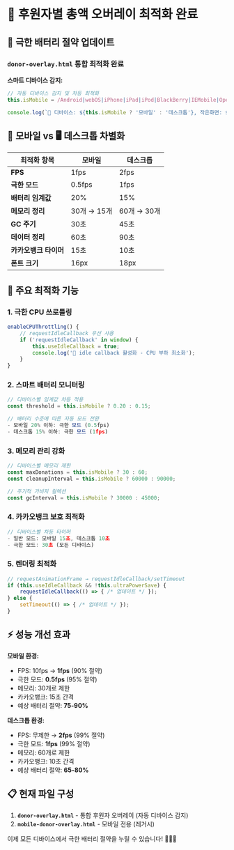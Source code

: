 # 📱 후원자별 총액 오버레이 최적화 완료

## 🔋 극한 배터리 절약 업데이트

### `donor-overlay.html` 통합 최적화 완료

**스마트 디바이스 감지:**
```javascript
// 자동 디바이스 감지 및 차등 최적화
this.isMobile = /Android|webOS|iPhone|iPad|iPod|BlackBerry|IEMobile|Opera Mini/i.test(navigator.userAgent);

console.log(`📱 디바이스: ${this.isMobile ? '모바일' : '데스크톱'}, 작은화면: ${this.isSmallScreen}`);
```

## 📱 모바일 vs 🖥️ 데스크톱 차별화

| 최적화 항목 | 모바일 | 데스크톱 |
|-------------|--------|----------|
| **FPS** | 1fps | 2fps |
| **극한 모드** | 0.5fps | 1fps |
| **배터리 임계값** | 20% | 15% |
| **메모리 정리** | 30개 → 15개 | 60개 → 30개 |
| **GC 주기** | 30초 | 45초 |
| **데이터 정리** | 60초 | 90초 |
| **카카오뱅크 타이머** | 15초 | 10초 |
| **폰트 크기** | 16px | 18px |

## 🚀 주요 최적화 기능

### 1. **극한 CPU 쓰로틀링**
```javascript
enableCPUThrottling() {
    // requestIdleCallback 우선 사용
    if ('requestIdleCallback' in window) {
        this.useIdleCallback = true;
        console.log('📱 idle callback 활성화 - CPU 부하 최소화');
    }
}
```

### 2. **스마트 배터리 모니터링**
```javascript
// 디바이스별 임계값 차등 적용
const threshold = this.isMobile ? 0.20 : 0.15;

// 배터리 수준에 따른 자동 모드 전환
- 모바일 20% 이하: 극한 모드 (0.5fps)
- 데스크톱 15% 이하: 극한 모드 (1fps)
```

### 3. **메모리 관리 강화**
```javascript
// 디바이스별 메모리 제한
const maxDonations = this.isMobile ? 30 : 60;
const cleanupInterval = this.isMobile ? 60000 : 90000;

// 주기적 가비지 컬렉션
const gcInterval = this.isMobile ? 30000 : 45000;
```

### 4. **카카오뱅크 보호 최적화**
```javascript
// 디바이스별 차등 타이머
- 일반 모드: 모바일 15초, 데스크톱 10초
- 극한 모드: 30초 (모든 디바이스)
```

### 5. **렌더링 최적화**
```javascript
// requestAnimationFrame → requestIdleCallback/setTimeout
if (this.useIdleCallback && !this.ultraPowerSave) {
    requestIdleCallback(() => { /* 업데이트 */ });
} else {
    setTimeout(() => { /* 업데이트 */ });
}
```

## ⚡ 성능 개선 효과

**모바일 환경:**
- FPS: 10fps → **1fps** (90% 절약)
- 극한 모드: **0.5fps** (95% 절약)  
- 메모리: 30개로 제한
- 카카오뱅크: 15초 간격
- 예상 배터리 절약: **75-90%**

**데스크톱 환경:**
- FPS: 무제한 → **2fps** (99% 절약)
- 극한 모드: **1fps** (99% 절약)
- 메모리: 60개로 제한
- 카카오뱅크: 10초 간격
- 예상 배터리 절약: **65-80%**

## 📋 현재 파일 구성

1. **`donor-overlay.html`** - 통합 후원자 오버레이 (자동 디바이스 감지)
2. **`mobile-donor-overlay.html`** - 모바일 전용 (레거시)

이제 모든 디바이스에서 극한 배터리 절약을 누릴 수 있습니다! 🔋📱✨